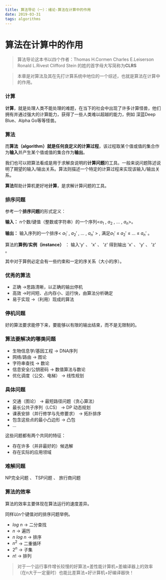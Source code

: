 ```yaml
---
title: 算法导论（一）：绪论-算法在计算中的作用
date: 2019-03-31
tags: algorithms
---
```


算法在计算中的作用
===

> 算法导论这本书以四个作者：Thomas H.Cormen  Charles E.Leiserson  Ronald L.Rivest  Clifford Stein  的姓的首字母大写简称为**CLRS**

> 本章是对算法及其在先打计算系统中地位的一个综述，也就是算法在计算中的作用。

### 计算

**计算**，就是处理人类不能处理的难题，在当下的社会中出现了许多计算怪兽，他们拥有并通过强大的计算能力，获得了一些人类难以超越的能力，例如 深蓝Deep Blue、Alpha Go等等怪兽。

### 算法

而**算法（algorithm）**就是任何良定义的**计算过程**，该过程取某个值或值的集合作为**输入**并产生某个值或值的集合作为**输出**。

我们也可以把算法看成是用于求解良说明的**计算问题**的工具。一般来说问题陈述说明了期望的输入/输出关系。算法则描述一个特定的计算过程来实现该输入/输出关系。

**算法**帮助计算机更好地**计算**，是求解计算问题的工具。

### 排序问题

参考一个**排序问题**的形式定义：

**输入：** n个数/键值（整数或字符串）的一个序列<$a_1$ , $a_2$ , $\dots$ , $a_n$>。

**输出：** 输入序列的一个排序< $a_1'$ , $a_2'$ , $\dots$ , $a_n'$  > , 满足$a_1'$ $\leq$ $a_2'$ $\leq$ $\dots$ $\leq$ $a_n'$ 。

算法的**算例/实例（instance）** ： 输入'y' 、 'x' 、 'z' 得到输出 'x' 、 'y' 、 'z' 。

其中对于算例必定会有一些约束和一定的序关系（大小的序）。

### 优秀的算法

* 正确  ->思路清晰，以正确的输出停机
* 高效  ->时间短、占内存小、运行快，由算法分析确定
* 易于实现  ->（利用）现成的算法 

### 停机问题

好的算法要求能停下来，要能够以有限的输出结束，而不是无限制的。

### 算法要解决的哪类问题

* 生物信息学/基因工程 -> DNA序列
* 网络/路由 -> 图论 
* 字符串查找 -> 数论
* 信息安全/公钥密码 -> 数值算法与数论
* 优化调度（公交、电梯） -> 线性规划

### 具体问题

* 交通（图论） -> 最短路径问题（贪心算法）
* 最长公共子序列（LCS） -> DP 动态规划
* 课表安排（并行修学与先修要求） -> 拓扑排序
* 包含这些点的最小凸边形 -> 凸包
* $\dots$

这些问题都有两个共同的特征：

* 存在许多（并非最好的）候选解
* 存在实际的应用领域

### 难解问题

NP完全问题 、 TSP问题 、 旅行商问题

### 算法的效率

算法的效率主要体现在算法运行的速度差异。

同样以n个键值对的排序问题举例。

* $log\ n$ -> 二分查找
* $n$ -> 遍历
* $n\ log\ n$ -> 排序
* $n^2$ -> 二重循环
* $2^n$ -> 子集
* $n!$ -> 排列

> 对于一个运行事件增长较慢的好算法+差性能计算机+差编译器上的效率（在n大于一定量时）也能比差算法+好计算机+好编译器快！
